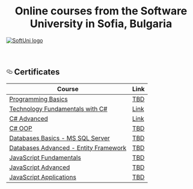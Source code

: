 <h1 align="center">Online courses from the Software University in Sofia, Bulgaria</h1>
<a href="https://softuni.bg/trainings/courses" rel="nofollow">  <img src="https://user-images.githubusercontent.com/25712677/62917989-043ff800-bda7-11e9-80b2-ece7e3f42317.png" alt="SoftUni logo" title="Logo Title Text 2" data-canonical-src="http://innovationstarterbox.bg/wp-content/uploads/2016/05/Softuni_logo_trasparent.png" style="max-width:100%;"> </a>
<br>
<br>
<br>
<h2><a id="user-content--certificates-" class="anchor" aria-hidden="true" href="#-certificates-"><svg class="octicon octicon-link" viewBox="0 0 16 16" version="1.1" width="16" height="16" aria-hidden="true"><path fill-rule="evenodd" d="M4 9h1v1H4c-1.5 0-3-1.69-3-3.5S2.55 3 4 3h4c1.45 0 3 1.69 3 3.5 0 1.41-.91 2.72-2 3.25V8.59c.58-.45 1-1.27 1-2.09C10 5.22 8.98 4 8 4H4c-.98 0-2 1.22-2 2.5S3 9 4 9zm9-3h-1v1h1c1 0 2 1.22 2 2.5S13.98 12 13 12H9c-.98 0-2-1.22-2-2.5 0-.83.42-1.64 1-2.09V6.25c-1.09.53-2 1.84-2 3.25C6 11.31 7.55 13 9 13h4c1.45 0 3-1.69 3-3.5S14.5 6 13 6z"></path></svg></a> Certificates </h2>

<table>
<thead>
<tr>
<th><strong>Course</strong></th>
<th><strong>Link</strong></th>
</tr>
</thead>
<tbody>
<tr>
<td><a href="https://softuni.bg/trainings/2073/programming-basics-with-csharp-september-2018" rel="nofollow"> Programming Basics </a></td>
<td><a href="" rel="nofollow"> TBD</a></td>
</tr>
<tr>
<td><a href="https://softuni.bg/trainings/2237/technology-fundamentals-with-csharp-january-2019" rel="nofollow"> Technology Fundamentals with C#</a></td>
<td><a href="https://softuni.bg/certificates/details/65304/f633b3a1"> Link</a></td>
</tr>
<tr>
<td><a href="https://softuni.bg/trainings/2348/csharp-advanced-may-2019" rel="nofollow"> C# Advanced </a></td>
<td><a href="https://softuni.bg/Certificates/Details/67759/a2da3dca" rel="nofollow"> Link</a></td>
</tr>
<tr>
<td><a href="https://softuni.bg/trainings/2349/csharp-oop-june-2019" rel="nofollow"> C# OOP</a></td>
<td><a href="" rel="nofollow"> TBD</a></td>
</tr>
<tr>
<td><a href="https://softuni.bg/trainings/1747/databases-basics-mssql-server-september-2017/internal" rel="nofollow"> Databases Basics - MS SQL Server </a></td>
<td><a href="" rel="nofollow"> TBD</a></td>
</tr>
<tr>
<td><a href="https://softuni.bg/courses/databases-advanced-entity-framework" rel="nofollow"> Databases Advanced - Entity Framework </a></td>
<td><a href="" rel="nofollow"> TBD</a></td>
</tr>
<tr>
<td><a href="https://softuni.bg/trainings/1850/js-fundamentals-january-2018" rel="nofollow"> JavaScript Fundamentals </a></td>
<td><a href="" rel="nofollow"> TBD</a></td>
</tr>
<tr>
<td><a href="https://softuni.bg/courses/javascript-advanced" rel="nofollow"> JavaScript Advanced </a></td>
<td><a href="" rel="nofollow"> TBD</a></td>
</tr>
<tr>
<td><a href="https://softuni.bg/courses/javascript-applications" rel="nofollow"> JavaScript Applications </a></td>
<td><a href="" rel="nofollow"> TBD</a></td>
</tr>
</tbody>
</table>
